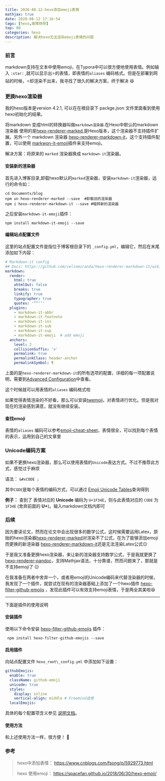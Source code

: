 ```yaml
---
title: 2020-08-12-hexo添加emoji表情
mathjax: true
date: 2020-08-12 17:16:54
tags: [hexo,故障排除]
top: 80
categories: hexo
description: 解决hexo无法渲染emoji表情的问题
---
```


### 前言

markdown支持在文本中使用emoji，在Typora中可以很方便地使用表情。例如输入 `:star:`  ,就可以显示出:star:的表情，即表情的`aliases` 编码格式。但是在部署到网站的时候，:star:却渲染不出来，我寻找了很久的解决方案，终于解决 :laughing:



### 更换hexo渲染器

我的hexo版本是version 4.2.1, 可以在在根目录下 packge.json 文件里面看到使用hexo初始化的结果。

将markdown 变成html的转换器叫做`markdown渲染器`.在Hexo中默认的markdown渲染器 使用的是[hexo-renderer-marked](https://github.com/hexojs/hexo-renderer-marked),是Hexo版本，这个渲染器不支持插件扩展。另外一个 markdown 渲染器 [hexo-renderer-markdown-it](https://github.com/celsomiranda/hexo-renderer-markdown-it)，这个支持插件配置，可以使用 [markwon-it-emoji](https://github.com/markdown-it/markdown-it-emoji)插件来支持emoji。

解决方案：将原来的 `marked` 渲染器换成 `markdown-it`渲染器。



#### 安装新的渲染器

首先进入博客目录,卸载hexo默认的`marked`渲染器，安装`markdown-it`渲染器，运行的命令如：

```shell
cd Documents/blog
npm un hexo-renderer-marked --save  #卸载旧的渲染器
npm i hexo-renderer-markdown-it --save #暗转新的渲染器
```

之后安装`markdown-it-emoji`插件：

```shell
npm install markdown-it-emoji --save  
```



#### 编辑站点配置文件

这里的站点配置文件是指位于博客根目录下的 `_config.yml`，编辑它，然后在末尾添加如下内容：

```yml
# Markdown-it config
## Docs: https://github.com/celsomiranda/hexo-renderer-markdown-it/wiki
markdown:
  render:
    html: true
    xhtmlOut: false
    breaks: true
    linkify: true
    typographer: true
    quotes: '“”‘’'
  plugins:
    - markdown-it-abbr
    - markdown-it-footnote
    - markdown-it-ins
    - markdown-it-sub
    - markdown-it-sup
    - markdown-it-emoji  # add emoji
  anchors:
    level: 2
    collisionSuffix: 'v'
    permalink: true
    permalinkClass: header-anchor
    permalinkSymbol: ¶
```

上面的是`hexo-renderer-markdown-it`的所有选项的配置，详细的每一项配置说明，需要到[Advanced Configuration](https://github.com/celsomiranda/hexo-renderer-markdown-it/wiki/Advanced-Configuration)中查看。

这个时候就可以用表情的`aliases` 编码格式啦

如果觉得表情渲染的不好看，那么可以安装[twemoji](https://github.com/twitter/twemoji)，对表情进行优化。但是我对现在的渲染感到满意，就没有继续安装。



#### 查找emoji

表情的`aliases` 编码可以参考[emoji-cheat-sheet](https://www.webfx.com/tools/emoji-cheat-sheet/)，表情很全，可以找到每个表情的表示，运用到自己的文章里  



### Unicode编码方案

如果不更换hexo渲染器，那么可以使用表情的`Unicode`表达方式。不过不推荐此方式，感觉过于麻烦

语法：  `&#xCODE ;`

其中`CODE`是每个表情的编码方式，可以通过 [Emoji Unicode Tables](https://link.zhihu.com/?target=https%3A//apps.timwhitlock.info/emoji/tables/unicode%23block-4-enclosed-characters)查询得到

**例子：** 查到了 表情对应的 **Unicode** 编码为 `U+1F34E`，则与此表情对应的 `CODE` 为 `1F34E` (舍弃前面的 **U+**)。输入markdown文档内即可





### 后续

因为要读论文，然而在论文中会出现很多的数学公式，这时候需要运用Latex，原始的hexo渲染器[hexo-renderer-marked](https://github.com/hexojs/hexo-renderer-marked)对渲染不了公式，在为了能够添加emoji而更换的新渲染器 [hexo-renderer-markdown-it](https://github.com/celsomiranda/hexo-renderer-markdown-it)还是无法渲染Latex公式:neutral_face:

于是我又准备更换hexo渲染器，来让新的渲染器支持数学公式，于是我就更换了 [hexo-renderer-pandoc](https://github.com/wzpan/hexo-renderer-pandoc)，支持Mathjax语法，十分靠谱，然而问题来了，那就是不支持emoji了 :neutral_face:

在我准备在两者中舍弃一个，或者用emoji的Unicode编码来代替渲染器的时候，我发现了一个插件，就尝试在现有的渲染器基础上添加了一个hexo插件 [hexo-filter-github-emojis](https://github.com/crimx/hexo-filter-github-emojis) ，发现此插件可以有效支持emoji表情，于是两全其美啦:laughing:

------

下面是插件的使用说明

#### 安装插件

使用以下命令安装 [hexo-filter-github-emojis](https://github.com/crimx/hexo-filter-github-emojis) 插件：

```shell
 npm install hexo-filter-github-emojis --save
```

#### 启用插件

向站点配置文件 `hexo_root\_config.yml` 中添加如下设置：

```yml
githubEmojis:
  enable: true
  className: github-emoji
  unicode: true
  styles:
    display: inline
    vertical-align: middle # Freemind适用
  localEmojis:
```



具体的每个配置项含义参见 [说明文档](https://github.com/crimx/hexo-filter-github-emojis)。

#### 使用方法

和上述使用方法一样，很方便！ :rainbow:




### 参考

> hexo中添加表情： https://www.cnblogs.com/fsong/p/5929773.html
>
> hexo 使用emoji： https://spacefan.github.io/2018/06/30/hexo-emoji/